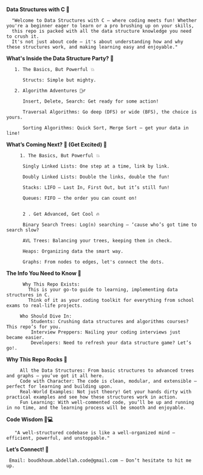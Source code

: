 **Data Structures with C 🚀**

      "Welcome to Data Structures with C – where coding meets fun! Whether you're a beginner eager to learn or a pro brushing up on your skills, 
      this repo is packed with all the data structure knowledge you need to crush it. 
      It's not just about code – it's about understanding how and why these structures work, and making learning easy and enjoyable."

**What's Inside the Data Structure Party? 🎉**

       1. The Basics, But Powerful 💥 

          Structs: Simple but mighty.
    
       2. Algorithm Adventures 🏃‍♂️ 

          Insert, Delete, Search: Get ready for some action!

          Traversal Algorithms: Go deep (DFS) or wide (BFS), the choice is yours.

          Sorting Algorithms: Quick Sort, Merge Sort – get your data in line!



**What’s Coming Next? 🎉 (Get Excited) 🔮**

         1. The Basics, But Powerful 💥
   
          Singly Linked Lists: One step at a time, link by link.
   
          Doubly Linked Lists: Double the links, double the fun!
   
          Stacks: LIFO – Last In, First Out, but it’s still fun!
   
          Queues: FIFO – the order you can count on!
   
     
          2 . Get Advanced, Get Cool 🔥
   
          Binary Search Trees: Log(n) searching – ‘cause who’s got time to search slow?
   
          AVL Trees: Balancing your trees, keeping them in check.
   
          Heaps: Organizing data the smart way.
     
          Graphs: From nodes to edges, let's connect the dots.
     

**The Info You Need to Know 🧠**

          Why This Repo Exists: 
            This is your go-to guide to learning, implementing data structures in C. 
            Think of it as your coding toolkit for everything from school exams to real-life projects.
   
         Who Should Dive In: 
             Students: Crushing data structures and algorithms courses? This repo’s for you.
             Interview Preppers: Nailing your coding interviews just became easier. 
             Developers: Need to refresh your data structure game? Let’s go!.


 **Why This Repo Rocks 🌟**
 
         All the Data Structures: From basic structures to advanced trees and graphs – you’ve got it all here.
         Code with Character: The code is clean, modular, and extensible – perfect for learning and building upon.
         Real-World Examples: Not just theory! Get your hands dirty with practical examples and see how these structures work in action.
         Fun Learning: With well-commented code, you’ll be up and running in no time, and the learning process will be smooth and enjoyable.
      
 **Code Wisdom 🧠💻** 
 
       "A well-structured codebase is like a well-organized mind – efficient, powerful, and unstoppable."

 
 
 **Let’s Connect! 🤝**
 
     Email: boudkhoum.abdellah.code@gmail.com – Don’t hesitate to hit me up.
     

